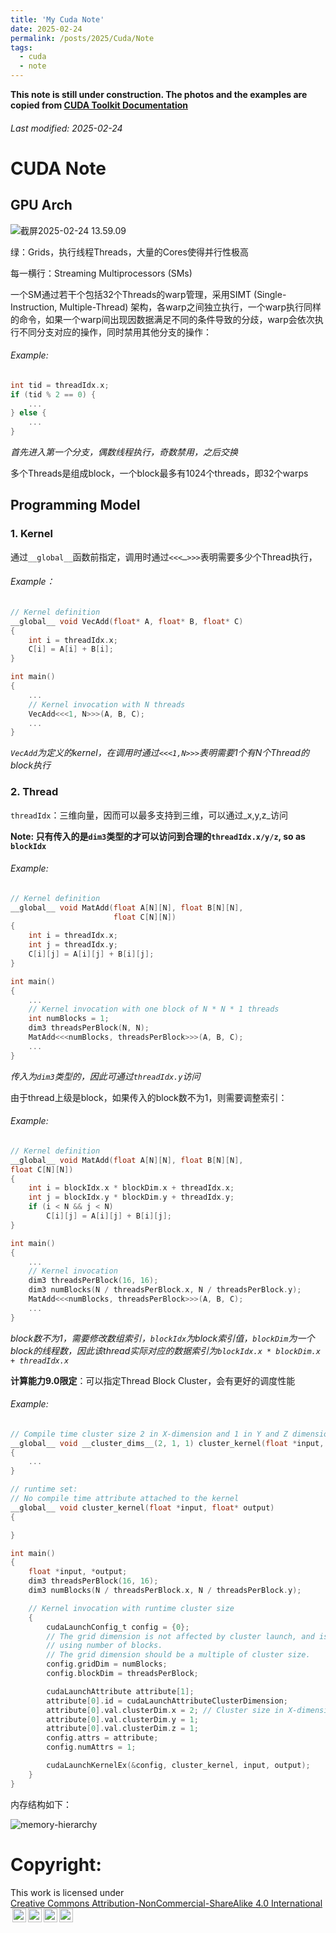 ```yaml
---
title: 'My Cuda Note'
date: 2025-02-24
permalink: /posts/2025/Cuda/Note
tags:
  - cuda
  - note
---
```


**This note is still under construction. The photos and the examples are copied from [CUDA Toolkit Documentation](https://docs.nvidia.com/cuda/)**
###### _Last modified: 2025-02-24_

# CUDA Note

## GPU Arch

![截屏2025-02-24 13.59.09](https://docs.nvidia.com/cuda/cuda-c-programming-guide/_images/gpu-devotes-more-transistors-to-data-processing.png)

绿：Grids，执行线程Threads，大量的Cores使得并行性极高

每一横行：Streaming Multiprocessors (SMs)

一个SM通过若干个包括32个Threads的warp管理，采用SIMT (Single-Instruction, Multiple-Thread) 架构，各warp之间独立执行，一个warp执行同样的命令，如果一个warp间出现因数据满足不同的条件导致的分歧，warp会依次执行不同分支对应的操作，同时禁用其他分支的操作：

###### _Example:_

```c
int tid = threadIdx.x;  
if (tid % 2 == 0) { 
    ...
} else { 
    ...
}
```

_首先进入第一个分支，偶数线程执行，奇数禁用，之后交换_

多个Threads是组成block，一个block最多有1024个threads，即32个warps

## Programming Model

### 1. Kernel

通过`__global__`函数前指定，调用时通过`<<<…>>>`表明需要多少个Thread执行，

###### _Example：_

```c
// Kernel definition
__global__ void VecAdd(float* A, float* B, float* C)
{
    int i = threadIdx.x;
    C[i] = A[i] + B[i];
}

int main()
{
    ...
    // Kernel invocation with N threads
    VecAdd<<<1, N>>>(A, B, C);
    ...
}
```

_`VecAdd`为定义的kernel，在调用时通过`<<<1,N>>>`表明需要1个有N个Thread的block执行_

### 2. Thread

`threadIdx`：三维向量，因而可以最多支持到三维，可以通过_x,y,z_访问

__Note: 只有传入的是`dim3`类型的才可以访问到合理的`threadIdx.x/y/z`, so as `blockIdx`__

###### _Example_:

```c
// Kernel definition
__global__ void MatAdd(float A[N][N], float B[N][N],
                       float C[N][N])
{
    int i = threadIdx.x;
    int j = threadIdx.y;
    C[i][j] = A[i][j] + B[i][j];
}

int main()
{
    ...
    // Kernel invocation with one block of N * N * 1 threads
    int numBlocks = 1;
    dim3 threadsPerBlock(N, N);
    MatAdd<<<numBlocks, threadsPerBlock>>>(A, B, C);
    ...
}
```

_传入为`dim3`类型的，因此可通过`threadIdx.y`访问_

由于thread上级是block，如果传入的block数不为1，则需要调整索引：

###### _Example:_

```c
// Kernel definition
__global__ void MatAdd(float A[N][N], float B[N][N],
float C[N][N])
{
    int i = blockIdx.x * blockDim.x + threadIdx.x;
    int j = blockIdx.y * blockDim.y + threadIdx.y;
    if (i < N && j < N)
        C[i][j] = A[i][j] + B[i][j];
}

int main()
{
    ...
    // Kernel invocation
    dim3 threadsPerBlock(16, 16);
    dim3 numBlocks(N / threadsPerBlock.x, N / threadsPerBlock.y);
    MatAdd<<<numBlocks, threadsPerBlock>>>(A, B, C);
    ...
}
```

_block数不为1，需要修改数组索引，`blockIdx`为block索引值，`blockDim`为一个block的线程数，因此该thread实际对应的数据索引为`blockIdx.x * blockDim.x + threadIdx.x`_

__计算能力9.0限定__：可以指定Thread Block Cluster，会有更好的调度性能

###### _Example:_

```c
// Compile time cluster size 2 in X-dimension and 1 in Y and Z dimension
__global__ void __cluster_dims__(2, 1, 1) cluster_kernel(float *input, float* output)
{
	...
}

// runtime set:
// No compile time attribute attached to the kernel
__global__ void cluster_kernel(float *input, float* output)
{

}

int main()
{
    float *input, *output;
    dim3 threadsPerBlock(16, 16);
    dim3 numBlocks(N / threadsPerBlock.x, N / threadsPerBlock.y);

    // Kernel invocation with runtime cluster size
    {
        cudaLaunchConfig_t config = {0};
        // The grid dimension is not affected by cluster launch, and is still enumerated
        // using number of blocks.
        // The grid dimension should be a multiple of cluster size.
        config.gridDim = numBlocks;
        config.blockDim = threadsPerBlock;

        cudaLaunchAttribute attribute[1];
        attribute[0].id = cudaLaunchAttributeClusterDimension;
        attribute[0].val.clusterDim.x = 2; // Cluster size in X-dimension
        attribute[0].val.clusterDim.y = 1;
        attribute[0].val.clusterDim.z = 1;
        config.attrs = attribute;
        config.numAttrs = 1;

        cudaLaunchKernelEx(&config, cluster_kernel, input, output);
    }
}
```

内存结构如下：

![memory-hierarchy](https://docs.nvidia.com/cuda/cuda-c-programming-guide/_images/memory-hierarchy.png)

# Copyright:

<p xmlns:cc="http://creativecommons.org/ns#" >This work is licensed under <a href="https://creativecommons.org/licenses/by-nc-sa/4.0/?ref=chooser-v1" target="_blank" rel="license noopener noreferrer" style="display:inline-block;">Creative Commons Attribution-NonCommercial-ShareAlike 4.0 International<img style="height:22px!important;margin-left:3px;vertical-align:text-bottom;" src="https://mirrors.creativecommons.org/presskit/icons/cc.svg?ref=chooser-v1" alt=""><img style="height:22px!important;margin-left:3px;vertical-align:text-bottom;" src="https://mirrors.creativecommons.org/presskit/icons/by.svg?ref=chooser-v1" alt=""><img style="height:22px!important;margin-left:3px;vertical-align:text-bottom;" src="https://mirrors.creativecommons.org/presskit/icons/nc.svg?ref=chooser-v1" alt=""><img style="height:22px!important;margin-left:3px;vertical-align:text-bottom;" src="https://mirrors.creativecommons.org/presskit/icons/sa.svg?ref=chooser-v1" alt=""></a></p>

